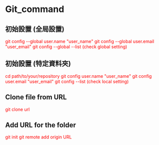 # Git_command

## **初始設置 (全局設置)**
<span style="color: red;">git config --global user.name "user_name"</span>
<span style="color: red;">git config --global user.email "user_email"</span>
<span style="color: red;">git config --global --list (check global setting)</span>


## **初始設置 (特定資料夾)**
<span style="color: red;">cd path/to/your/repository</span>
<span style="color: red;">git config user.name "user_name"</span>
<span style="color: red;">git config user.email "user_email"</span>
<span style="color: red;">git config --list (check local setting)</span>


## **Clone file from URL**
<span style="color: red;">git clone url </span><br>

## **Add URL for the folder**
<span style="color: red;">git init </span>
<span style="color: red;">git remote add origin URL </span>
